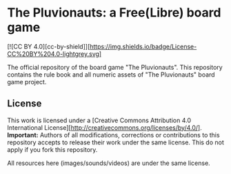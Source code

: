 # The Pluvionauts: a Free(Libre) board game

[![CC BY 4.0][cc-by-shield]][https://img.shields.io/badge/License-CC%20BY%204.0-lightgrey.svg]

The official repository of the board game "The Pluvionauts".
This repository contains the rule book and all numeric assets of "The Pluvionauts" board game project.

## License

This work is licensed under a [Creative Commons Attribution 4.0 International License][http://creativecommons.org/licenses/by/4.0/].
**Important:** Authors of all modifications, corrections or contributions to this repository accepts to release their work under the same license. 
This do not apply if you fork this repository.

All resources here (images/sounds/videos) are under the same license.
